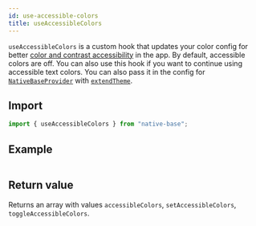 ```yaml
---
id: use-accessible-colors
title: useAccessibleColors
---
```


`useAccessibleColors` is a custom hook that updates your color config for better [color and contrast accessibility](https://web.dev/color-and-contrast-accessibility/) in the app. By default, accessible colors are off. You can also use this hook if you want to continue using accessible text colors. You can also pass it in the config for [`NativeBaseProvider`](setup-provider.md) with [`extendTheme`](/setup-provider#h2-add-custom-theme-optional).

## Import

```jsx
import { useAccessibleColors } from "native-base";
```

## Example

```ComponentSnackPlayer path=hooks,useAccessibleColors,Basic.tsx

```

## Return value

Returns an array with values `accessibleColors`, `setAccessibleColors`, `toggleAccessibleColors`.
